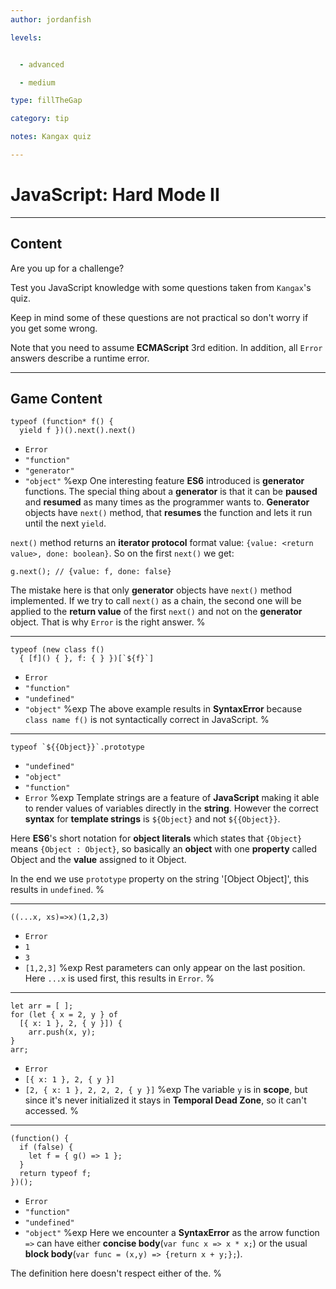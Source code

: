 ```yaml
---
author: jordanfish

levels:


  - advanced

  - medium

type: fillTheGap

category: tip

notes: Kangax quiz

---
```


# JavaScript: Hard Mode II

---

## Content

Are you up for a challenge?

Test you JavaScript knowledge with some questions taken from `Kangax`'s quiz.

Keep in mind some of these questions are not practical so don't worry if you get some wrong.

Note that you need to assume **ECMAScript** 3rd edition. In addition, all `Error` answers describe a runtime error.

---

## Game Content

```
typeof (function* f() {
  yield f })().next().next()
```

- `Error`
- `"function"`
- `"generator"`
- `"object"`
  %exp
  One interesting feature **ES6** introduced is **generator** functions. The special thing about a **generator** is that it can be **paused** and **resumed** as many times as the programmer wants to. **Generator** objects have `next()` method, that **resumes** the function and lets it run until the next `yield`.

`next()` method returns an **iterator protocol** format value: `{value: <return value>, done: boolean}`. So on the first `next()` we get:

```
g.next(); // {value: f, done: false}
```

The mistake here is that only **generator** objects have `next()` method implemented. If we try to call `next()` as a chain, the second one will be applied to the **return value** of the first `next()` and not on the **generator** object.
That is why `Error` is the right answer.
%

---

```
typeof (new class f()
  { [f]() { }, f: { } })[`${f}`]
```

- `Error`
- `"function"`
- `"undefined"`
- `"object"`
  %exp
  The above example results in **SyntaxError** because `class name f()` is not syntactically correct in JavaScript.
  %

---

```
typeof `${{Object}}`.prototype
```

- `"undefined"`
- `"object"`
- `"function"`
- `Error`
  %exp
  Template strings are a feature of **JavaScript** making it able to render values of variables directly in the **string**. However the correct **syntax** for **template strings** is `${Object}` and not `${{Object}}`.

Here **ES6**'s short notation for **object literals** which states that `{Object}` means `{Object : Object}`, so basically an **object** with one **property** called Object and the **value** assigned to it Object.

In the end we use `prototype` property on the string '[Object Object]', this results in `undefined`.
%

---

```
((...x, xs)=>x)(1,2,3)
```

- `Error`
- `1`
- `3`
- `[1,2,3]`
  %exp
  Rest parameters can only appear on the last position. Here `...x` is used first, this results in `Error`.
  %

---

```
let arr = [ ];
for (let { x = 2, y } of
  [{ x: 1 }, 2, { y }]) {
    arr.push(x, y);
}
arr;
```

- `Error`
- `[{ x: 1 }, 2, { y }]`
- `[2, { x: 1 }, 2, 2, 2, { y }]`
  %exp
  The variable `y` is in **scope**, but since it's never initialized it stays in **Temporal Dead Zone**, so it can't accessed.
  %

---

```
(function() {
  if (false) {
    let f = { g() => 1 };
  }
  return typeof f;
})();
```

- `Error`
- `"function"`
- `"undefined"`
- `"object"`
  %exp
  Here we encounter a **SyntaxError** as the arrow function `=>` can have either **concise body**(`var func x => x * x;`) or the usual **block body**(`var func = (x,y) => {return x + y;};`).

The definition here doesn't respect either of the.
%
